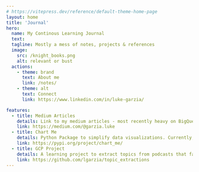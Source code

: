 ```yaml
---
# https://vitepress.dev/reference/default-theme-home-page
layout: home
title: 'Journal'
hero:
  name: My Continous Learning Journal
  text:  
  tagline: Mostly a mess of notes, projects & references
  image: 
    src: /knight_books.png
    alt: relevant or bust  
  actions:
    - theme: brand
      text: About me
      link: /notes/
    - theme: alt
      text: Connect
      link: https://www.linkedin.com/in/luke-garzia/

features:
  - title: Medium Articles
    details: Link to my medium articles - most recently heavy on BigQuery and my journey into AI engineering. 
    link: https://medium.com/@garzia.luke
  - title: Chart Me
    details: Python Package to simplify data visualizations. Currently, evaluating AI agents as a replacement tool. 
    link: https://pypi.org/project/chart_me/
  - title: GCP Project
    details: A learning project to extract topics from podcasts that facilitated my certification studies.
    link: https://github.com/lgarzia/topic_extractions
---
```



